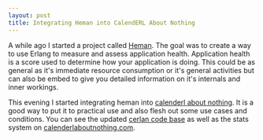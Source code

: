 ```yaml
---
layout: post
title: Integrating Heman into CalendERL About Nothing
---
```


A while ago I started a project called [Heman](http://github.com/ngerakines/heman). The goal was to create a way to use Erlang to measure and assess application health. Application health is a score used to determine how your application is doing. This could be as general as it's immediate resource consumption or it's general activities but can also be embed to give you detailed information on it's internals and inner workings.

This evening I started integrating heman into [calenderl about nothing](http://www.calenderlaboutnothing.com/). It is a good way to put it to practical use and also flesh out some use cases and conditions. You can see the updated [cerlan code base](http://github.com/ngerakines/cerlan) as well as the stats system on [calenderlaboutnothing.com](http://calenderlaboutnothing.com:7816/).

